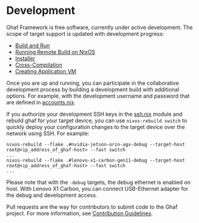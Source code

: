<!--
    Copyright 2022-2024 TII (SSRC) and the Ghaf contributors
    SPDX-License-Identifier: CC-BY-SA-4.0
-->

# Development

Ghaf Framework is free software, currently under active development. The scope of target support is updated with development progress:

- [Build and Run](./build_and_run.md)
- [Running Remote Build on NixOS](./remote_build_setup.md)
- [Installer](./installer.md)
- [Cross-Compilation](./cross_compilation.md)
- [Creating Application VM](./creating_appvm.md)

Once you are up and running, you can participate in the collaborative development process by building a development build with additional options. For example, with the development username and password that are defined in [accounts.nix](https://github.com/tiiuae/ghaf/blob/main/modules/users/accounts.nix).

If you authorize your development SSH keys in the [ssh.nix](https://github.com/tiiuae/ghaf/blob/main/modules/development/ssh.nix#L10-L23) module and rebuild ghaf for your target device, you can use `nixos-rebuild switch` to quickly deploy your configuration changes to the target device over the network using SSH. For example:

    nixos-rebuild --flake .#nvidia-jetson-orin-agx-debug --target-host root@<ip_address_of_ghaf-host> --fast switch
    ...
    nixos-rebuild --flake .#lenovo-x1-carbon-gen11-debug --target-host root@<ip_address_of_ghaf-host> --fast switch
    ...

Please note that with the `-debug` targets, the debug ethernet is enabled on host. With Lenovo X1 Carbon, you can connect USB-Ethernet adapter for the debug and development access.

Pull requests are the way for contributors to submit code to the Ghaf project. For more information, see [Contribution Guidelines](../appendices/contributing_general.md).
